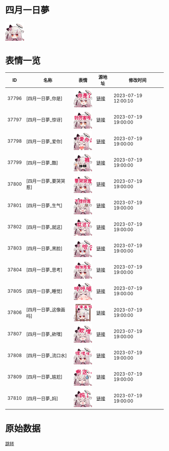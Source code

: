 # 四月一日夢

<img src="./cover.png" height="60" alt="cover" />

# 表情一览

|ID|名称|表情|源地址|修改时间|
|----|----|----|----|----|
|37796|[四月一日夢_你是]|<img src="./pic/037796_%5B四月一日夢_你是%5D.png" height="60" alt="你是"/>|[链接](https://i0.hdslb.com/bfs/garb/3e063a10806823cdd3ca1c575f956d29fa62e2b7.png)|2023-07-19 12:00:10|
|37797|[四月一日夢_惊讶]|<img src="./pic/037797_%5B四月一日夢_惊讶%5D.png" height="60" alt="惊讶"/>|[链接](https://i0.hdslb.com/bfs/garb/08cad4a8e0ff4cf760f83b54b5a5c5af5d887f19.png)|2023-07-19 19:00:00|
|37798|[四月一日夢_爱你]|<img src="./pic/037798_%5B四月一日夢_爱你%5D.png" height="60" alt="爱你"/>|[链接](https://i0.hdslb.com/bfs/garb/7e6777e21e1475c0beeb396a5207128f7f2e305b.png)|2023-07-19 19:00:00|
|37799|[四月一日夢_酷]|<img src="./pic/037799_%5B四月一日夢_酷%5D.png" height="60" alt="酷"/>|[链接](https://i0.hdslb.com/bfs/garb/86bc4640b1c3995bfa28afd5603b7d5cdae2f991.png)|2023-07-19 19:00:00|
|37800|[四月一日夢_要哭哭惹]|<img src="./pic/037800_%5B四月一日夢_要哭哭惹%5D.png" height="60" alt="要哭哭惹"/>|[链接](https://i0.hdslb.com/bfs/garb/b1176bfa5a40e699422be15902d352f1f32964ed.png)|2023-07-19 19:00:00|
|37801|[四月一日夢_生气]|<img src="./pic/037801_%5B四月一日夢_生气%5D.png" height="60" alt="生气"/>|[链接](https://i0.hdslb.com/bfs/garb/ca15ccefbfa23a3ccfa5336d9bad9059267ce04f.png)|2023-07-19 19:00:00|
|37802|[四月一日夢_就这]|<img src="./pic/037802_%5B四月一日夢_就这%5D.png" height="60" alt="就这"/>|[链接](https://i0.hdslb.com/bfs/garb/274cad4b72d00099aaa8421d85f38fd4da56ebb1.png)|2023-07-19 19:00:00|
|37803|[四月一日夢_黑脸]|<img src="./pic/037803_%5B四月一日夢_黑脸%5D.png" height="60" alt="黑脸"/>|[链接](https://i0.hdslb.com/bfs/garb/7e636ea53453e57f53688395de22539bdb7f88d4.png)|2023-07-19 19:00:00|
|37804|[四月一日夢_思考]|<img src="./pic/037804_%5B四月一日夢_思考%5D.png" height="60" alt="思考"/>|[链接](https://i0.hdslb.com/bfs/garb/7a6fedbc3a568e78946549b5d849d3a4ab3b1a19.png)|2023-07-19 19:00:00|
|37805|[四月一日夢_睡觉]|<img src="./pic/037805_%5B四月一日夢_睡觉%5D.png" height="60" alt="睡觉"/>|[链接](https://i0.hdslb.com/bfs/garb/d2ed08a1e3b918d6843e648b483c2f7022b57bcd.png)|2023-07-19 19:00:00|
|37806|[四月一日夢_这像画吗]|<img src="./pic/037806_%5B四月一日夢_这像画吗%5D.png" height="60" alt="这像画吗"/>|[链接](https://i0.hdslb.com/bfs/garb/162c77647f1eac7bcf911df7edf1c480956a83a5.png)|2023-07-19 19:00:00|
|37807|[四月一日夢_欸嘿]|<img src="./pic/037807_%5B四月一日夢_欸嘿%5D.png" height="60" alt="欸嘿"/>|[链接](https://i0.hdslb.com/bfs/garb/c0edd330c318b8c18e2311f967c730b9c9e4733d.png)|2023-07-19 19:00:00|
|37808|[四月一日夢_流口水]|<img src="./pic/037808_%5B四月一日夢_流口水%5D.png" height="60" alt="流口水"/>|[链接](https://i0.hdslb.com/bfs/garb/659e8a22d5ac2a62cc27b7f285aec9dad407b95d.png)|2023-07-19 19:00:00|
|37809|[四月一日夢_尴尬]|<img src="./pic/037809_%5B四月一日夢_尴尬%5D.png" height="60" alt="尴尬"/>|[链接](https://i0.hdslb.com/bfs/garb/bd95a2ee9f6fea77d4a0bf3def3cae3754d3c9c8.png)|2023-07-19 19:00:00|
|37810|[四月一日夢_妈]|<img src="./pic/037810_%5B四月一日夢_妈%5D.png" height="60" alt="妈"/>|[链接](https://i0.hdslb.com/bfs/garb/518b00377966a4af43f7de466746fcb6a9e4424d.png)|2023-07-19 19:00:00|

# 原始数据

[跳转](./raw.json)

